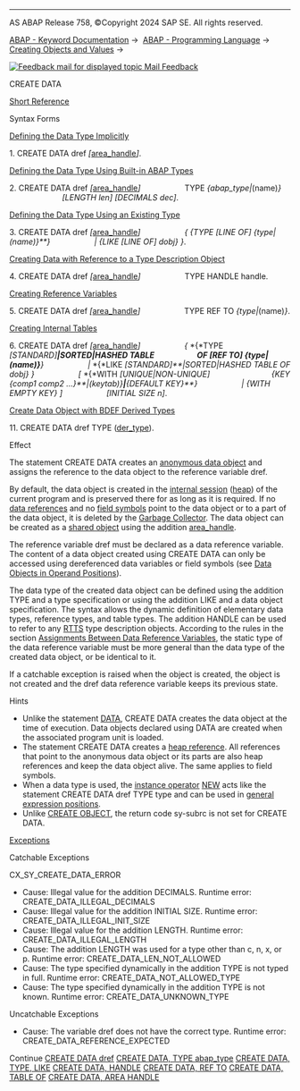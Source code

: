   

* * *

AS ABAP Release 758, ©Copyright 2024 SAP SE. All rights reserved.

[ABAP - Keyword Documentation](https://help.sap.com/doc/abapdocu_latest_index_htm/latest/en-US/abenabap.htm) →  [ABAP - Programming Language](https://help.sap.com/doc/abapdocu_latest_index_htm/latest/en-US/abenabap_reference.htm) →  [Creating Objects and Values](https://help.sap.com/doc/abapdocu_latest_index_htm/latest/en-US/abencreate_objects.htm) → 

 [![](Mail.gif?object=Mail.gif "Feedback mail for displayed topic") Mail Feedback](mailto:f1_help@sap.com?subject=Feedback%20on%20ABAP%20Documentation&body=Document:%20CREATE%20DATA%2C%20ABAPCREATE_DATA%2C%20758%0D%0A%0D%0AError:%0D%0A%0D%0A%0D%0A%0D%0ASuggestion%20for%20improvement:)

CREATE DATA

[Short Reference](https://help.sap.com/doc/abapdocu_latest_index_htm/latest/en-US/abapcreate_data_shortref.htm)

Syntax Forms

[Defining the Data Type Implicitly](https://help.sap.com/doc/abapdocu_latest_index_htm/latest/en-US/abapcreate_data_implicit.htm)

1\. CREATE DATA dref *\[*[area\_handle](https://help.sap.com/doc/abapdocu_latest_index_htm/latest/en-US/abapcreate_data_area_handle.htm)*\]*.

[Defining the Data Type Using Built-in ABAP Types](https://help.sap.com/doc/abapdocu_latest_index_htm/latest/en-US/abapcreate_data_built_in.htm)

2\. CREATE DATA dref *\[*[area\_handle](https://help.sap.com/doc/abapdocu_latest_index_htm/latest/en-US/abapcreate_data_area_handle.htm)*\]*
                   TYPE *{*abap\_type*|*(name)*}*
                        *\[*LENGTH len*\]* *\[*DECIMALS dec*\]*.

[Defining the Data Type Using an Existing Type](https://help.sap.com/doc/abapdocu_latest_index_htm/latest/en-US/abapcreate_data_existing.htm)

3\. CREATE DATA dref *\[*[area\_handle](https://help.sap.com/doc/abapdocu_latest_index_htm/latest/en-US/abapcreate_data_area_handle.htm)*\]*
                   *{* *{*TYPE *\[*LINE OF*\]* *{*type*|*(name)*}**}*
                   *|* *{*LIKE *\[*LINE OF*\]* dobj*}* *}*.

[Creating Data with Reference to a Type Description Object](https://help.sap.com/doc/abapdocu_latest_index_htm/latest/en-US/abapcreate_data_handle.htm)

4\. CREATE DATA dref *\[*[area\_handle](https://help.sap.com/doc/abapdocu_latest_index_htm/latest/en-US/abapcreate_data_area_handle.htm)*\]*
                   TYPE HANDLE handle.

[Creating Reference Variables](https://help.sap.com/doc/abapdocu_latest_index_htm/latest/en-US/abapcreate_data_reference.htm)

5\. CREATE DATA dref *\[*[area\_handle](https://help.sap.com/doc/abapdocu_latest_index_htm/latest/en-US/abapcreate_data_area_handle.htm)*\]*
                   TYPE REF TO *{*type*|*(name)*}*.

[Creating Internal Tables](https://help.sap.com/doc/abapdocu_latest_index_htm/latest/en-US/abapcreate_data_itab.htm)

6\. CREATE DATA dref *\[*[area\_handle](https://help.sap.com/doc/abapdocu_latest_index_htm/latest/en-US/abapcreate_data_area_handle.htm)*\]*
                   *{* *{*TYPE *\[*STANDARD*\]**|*SORTED*|*HASHED TABLE
                      OF *\[*REF TO*\]* *{*type*|*(name)*}**}*
                   *|* *{*LIKE *\[*STANDARD*\]**|*SORTED*|*HASHED TABLE OF dobj*}* *}*
                   *\[* *{*WITH *\[*UNIQUE*|*NON-UNIQUE*\]*
                           *{*KEY *{*comp1 comp2 ...*}**|*(keytab)*}**|**{*DEFAULT KEY*}**}*
                   *|* *{*WITH EMPTY KEY*}* *\]*
                   *\[*INITIAL SIZE n*\]*.

[Create Data Object with BDEF Derived Types](https://help.sap.com/doc/abapdocu_latest_index_htm/latest/en-US/abapderived_types_declaration.htm)

11\. CREATE DATA dref TYPE ([der\_type](https://help.sap.com/doc/abapdocu_latest_index_htm/latest/en-US/abapderived_types_declaration.htm)).

Effect

The statement CREATE DATA creates an [anonymous data object](https://help.sap.com/doc/abapdocu_latest_index_htm/latest/en-US/abenanonymous_data_object_glosry.htm "Glossary Entry") and assigns the reference to the data object to the reference variable dref.

By default, the data object is created in the [internal session](https://help.sap.com/doc/abapdocu_latest_index_htm/latest/en-US/abeninternal_session_glosry.htm "Glossary Entry") ([heap](https://help.sap.com/doc/abapdocu_latest_index_htm/latest/en-US/abenheap_glosry.htm "Glossary Entry")) of the current program and is preserved there for as long as it is required. If no [data references](https://help.sap.com/doc/abapdocu_latest_index_htm/latest/en-US/abendata_reference_glosry.htm "Glossary Entry") and no [field symbols](https://help.sap.com/doc/abapdocu_latest_index_htm/latest/en-US/abenfield_symbol_glosry.htm "Glossary Entry") point to the data object or to a part of the data object, it is deleted by the [Garbage Collector](https://help.sap.com/doc/abapdocu_latest_index_htm/latest/en-US/abengarbage_collector_glosry.htm "Glossary Entry"). The data object can be created as a [shared object](https://help.sap.com/doc/abapdocu_latest_index_htm/latest/en-US/abenshared_object_glosry.htm "Glossary Entry") using the addition [area\_handle](https://help.sap.com/doc/abapdocu_latest_index_htm/latest/en-US/abapcreate_data_area_handle.htm).

The reference variable dref must be declared as a data reference variable. The content of a data object created using CREATE DATA can only be accessed using dereferenced data variables or field symbols (see [Data Objects in Operand Positions](https://help.sap.com/doc/abapdocu_latest_index_htm/latest/en-US/abenoperands_data_objects.htm)).

The data type of the created data object can be defined using the addition TYPE and a type specification or using the addition LIKE and a data object specification. The syntax allows the dynamic definition of elementary data types, reference types, and table types. The addition HANDLE can be used to refer to any [RTTS](https://help.sap.com/doc/abapdocu_latest_index_htm/latest/en-US/abenrun_time_type_services_glosry.htm "Glossary Entry") type description objects. According to the rules in the section [Assignments Between Data Reference Variables](https://help.sap.com/doc/abapdocu_latest_index_htm/latest/en-US/abenconversion_references_data.htm), the static type of the data reference variable must be more general than the data type of the created data object, or be identical to it.

If a catchable exception is raised when the object is created, the object is not created and the dref data reference variable keeps its previous state.

Hints

-   Unlike the statement [DATA](https://help.sap.com/doc/abapdocu_latest_index_htm/latest/en-US/abapdata.htm), CREATE DATA creates the data object at the time of execution. Data objects declared using DATA are created when the associated program unit is loaded.
-   The statement CREATE DATA creates a [heap reference](https://help.sap.com/doc/abapdocu_latest_index_htm/latest/en-US/abenheap_reference_glosry.htm "Glossary Entry"). All references that point to the anonymous data object or its parts are also heap references and keep the data object alive. The same applies to field symbols.
-   When a data type is used, the [instance operator](https://help.sap.com/doc/abapdocu_latest_index_htm/latest/en-US/abeninstance_operator_glosry.htm "Glossary Entry") [NEW](https://help.sap.com/doc/abapdocu_latest_index_htm/latest/en-US/abenconstructor_expression_new.htm) acts like the statement CREATE DATA dref TYPE type and can be used in [general expression positions](https://help.sap.com/doc/abapdocu_latest_index_htm/latest/en-US/abengeneral_expr_position_glosry.htm "Glossary Entry").
-   Unlike [CREATE OBJECT](https://help.sap.com/doc/abapdocu_latest_index_htm/latest/en-US/abapcreate_object.htm), the return code sy-subrc is not set for CREATE DATA.

[Exceptions](https://help.sap.com/doc/abapdocu_latest_index_htm/latest/en-US/abenabap_language_exceptions.htm)

Catchable Exceptions

CX\_SY\_CREATE\_DATA\_ERROR

-   Cause: Illegal value for the addition DECIMALS.
    Runtime error: CREATE\_DATA\_ILLEGAL\_DECIMALS
-   Cause: Illegal value for the addition INITIAL SIZE.
    Runtime error: CREATE\_DATA\_ILLEGAL\_INIT\_SIZE
-   Cause: Illegal value for the addition LENGTH.
    Runtime error: CREATE\_DATA\_ILLEGAL\_LENGTH
-   Cause: The addition LENGTH was used for a type other than c, n, x, or p.
    Runtime error: CREATE\_DATA\_LEN\_NOT\_ALLOWED
-   Cause: The type specified dynamically in the addition TYPE is not typed in full.
    Runtime error: CREATE\_DATA\_NOT\_ALLOWED\_TYPE
-   Cause: The type specified dynamically in the addition TYPE is not known.
    Runtime error: CREATE\_DATA\_UNKNOWN\_TYPE

Uncatchable Exceptions

-   Cause: The variable dref does not have the correct type.
    Runtime error: CREATE\_DATA\_REFERENCE\_EXPECTED

Continue
[CREATE DATA dref](https://help.sap.com/doc/abapdocu_latest_index_htm/latest/en-US/abapcreate_data_implicit.htm)
[CREATE DATA, TYPE abap\_type](https://help.sap.com/doc/abapdocu_latest_index_htm/latest/en-US/abapcreate_data_built_in.htm)
[CREATE DATA, TYPE, LIKE](https://help.sap.com/doc/abapdocu_latest_index_htm/latest/en-US/abapcreate_data_existing.htm)
[CREATE DATA, HANDLE](https://help.sap.com/doc/abapdocu_latest_index_htm/latest/en-US/abapcreate_data_handle.htm)
[CREATE DATA, REF TO](https://help.sap.com/doc/abapdocu_latest_index_htm/latest/en-US/abapcreate_data_reference.htm)
[CREATE DATA, TABLE OF](https://help.sap.com/doc/abapdocu_latest_index_htm/latest/en-US/abapcreate_data_itab.htm)
[CREATE DATA, AREA HANDLE](https://help.sap.com/doc/abapdocu_latest_index_htm/latest/en-US/abapcreate_data_area_handle.htm)